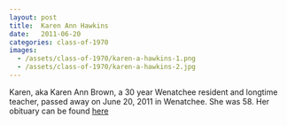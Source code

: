 ```yaml
---
layout: post
title:  Karen Ann Hawkins
date:   2011-06-20
categories: class-of-1970
images:
  - /assets/class-of-1970/karen-a-hawkins-1.png
  - /assets/class-of-1970/karen-a-hawkins-2.jpg
---
```

Karen, aka Karen Ann Brown, a 30 year Wenatchee resident and longtime teacher, passed away on June 20, 2011 in Wenatchee. She was 58. Her obituary can be found [here](http://tinyurl.com/njzbgxj)
